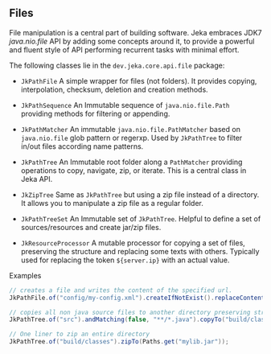 ## Files

File manipulation is a central part of building software.
Jeka embraces JDK7 *java.nio.file* API by adding some concepts around it, to provide a powerful and fluent style of API performing
recurrent tasks with minimal effort.

The following classes lie in the `dev.jeka.core.api.file` package:

* `JkPathFile` A simple wrapper for files (not folders). It provides copying, interpolation, checksum, deletion and creation methods.

* `JkPathSequence` An Immutable sequence of `java.nio.file.Path` providing methods for filtering or appending.

* `JkPathMatcher` An immutable `java.nio.file.PathMatcher` based on `java.nio.file` glob pattern or regerxp.
  Used by `JkPathTree` to filter in/out files according name patterns.

* `JkPathTree` An Immutable root folder along a `PathMatcher` providing operations to copy, navigate, zip, or iterate.
  This is a central class in Jeka API.

* `JkZipTree` Same as `JkPathTree` but using a zip file instead of a directory. It allows you to manipulate a zip file
  as a regular folder.

* `JkPathTreeSet` An Immutable set of `JkPathTree`. Helpful to define a set of sources/resources and create jar/zip files.

* `JkResourceProcessor` A mutable processor for copying a set of files, preserving the structure and
  replacing some texts with others. Typically used for replacing the token `${server.ip}` with an actual value.

Examples

```java
// creates a file and writes the content of the specified url.
JkPathFile.of("config/my-config.xml").createIfNotExist().replaceContentBy("http://myserver/conf/central.xml");

// copies all non java source files to another directory preserving structure
JkPathTree.of("src").andMatching(false, "**/*.java").copyTo("build/classes");

// One liner to zip an entire directory
JkPathTree.of("build/classes").zipTo(Paths.get("mylib.jar"));

```
